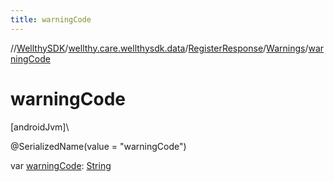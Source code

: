 ```yaml
---
title: warningCode
---
```

//[WellthySDK](../../../../index.html)/[wellthy.care.wellthysdk.data](../../index.html)/[RegisterResponse](../index.html)/[Warnings](index.html)/[warningCode](warning-code.html)



# warningCode



[androidJvm]\




@SerializedName(value = "warningCode")



var [warningCode](warning-code.html): [String](https://kotlinlang.org/api/latest/jvm/stdlib/kotlin/-string/index.html)




